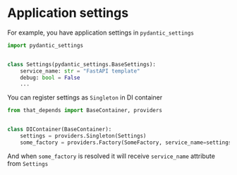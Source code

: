 # Application settings

For example, you have application settings in `pydantic_settings`

```python
import pydantic_settings


class Settings(pydantic_settings.BaseSettings):
    service_name: str = "FastAPI template"
    debug: bool = False
    ...
```

You can register settings as `Singleton` in DI container

```python
from that_depends import BaseContainer, providers


class DIContainer(BaseContainer):
    settings = providers.Singleton(Settings)
    some_factory = providers.Factory(SomeFactory, service_name=settings.cast.service_name)
```

And when `some_factory` is resolved it will receive `service_name` attribute from `Settings`
